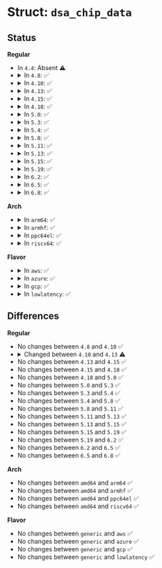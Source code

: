 # Struct: <code>dsa_chip_data</code>

## Status
<b>Regular</b>
<ul>
<li>
In <code>4.4</code>: Absent ⚠️
</li>
<li>
<details>
<summary>In <code>4.8</code>: ✅</summary>

```c
struct dsa_chip_data {
    struct device *host_dev;
    int sw_addr;
    int eeprom_len;
    struct device_node *of_node;
    char * port_names[12];
    struct device_node * port_dn[12];
    s8 rtable[4];
};
```
</details>
</li>
<li>
<details>
<summary>In <code>4.10</code>: ✅</summary>

```c
struct dsa_chip_data {
    struct device *host_dev;
    int sw_addr;
    int eeprom_len;
    struct device_node *of_node;
    char * port_names[12];
    struct device_node * port_dn[12];
    s8 rtable[4];
};
```
</details>
</li>
<li>
<details>
<summary>In <code>4.13</code>: ✅</summary>

```c
struct dsa_chip_data {
    struct device *host_dev;
    int sw_addr;
    struct device * netdev[12];
    int eeprom_len;
    struct device_node *of_node;
    char * port_names[12];
    struct device_node * port_dn[12];
    s8 rtable[4];
};
```
</details>
</li>
<li>
<details>
<summary>In <code>4.15</code>: ✅</summary>

```c
struct dsa_chip_data {
    struct device *host_dev;
    int sw_addr;
    struct device * netdev[12];
    int eeprom_len;
    struct device_node *of_node;
    char * port_names[12];
    struct device_node * port_dn[12];
    s8 rtable[4];
};
```
</details>
</li>
<li>
<details>
<summary>In <code>4.18</code>: ✅</summary>

```c
struct dsa_chip_data {
    struct device *host_dev;
    int sw_addr;
    struct device * netdev[12];
    int eeprom_len;
    struct device_node *of_node;
    char * port_names[12];
    struct device_node * port_dn[12];
    s8 rtable[4];
};
```
</details>
</li>
<li>
<details>
<summary>In <code>5.0</code>: ✅</summary>

```c
struct dsa_chip_data {
    struct device *host_dev;
    int sw_addr;
    struct device * netdev[12];
    int eeprom_len;
    struct device_node *of_node;
    char * port_names[12];
    struct device_node * port_dn[12];
    s8 rtable[4];
};
```
</details>
</li>
<li>
<details>
<summary>In <code>5.3</code>: ✅</summary>

```c
struct dsa_chip_data {
    struct device *host_dev;
    int sw_addr;
    struct device * netdev[12];
    int eeprom_len;
    struct device_node *of_node;
    char * port_names[12];
    struct device_node * port_dn[12];
    s8 rtable[4];
};
```
</details>
</li>
<li>
<details>
<summary>In <code>5.4</code>: ✅</summary>

```c
struct dsa_chip_data {
    struct device *host_dev;
    int sw_addr;
    struct device * netdev[12];
    int eeprom_len;
    struct device_node *of_node;
    char * port_names[12];
    struct device_node * port_dn[12];
    s8 rtable[4];
};
```
</details>
</li>
<li>
<details>
<summary>In <code>5.8</code>: ✅</summary>

```c
struct dsa_chip_data {
    struct device *host_dev;
    int sw_addr;
    struct device * netdev[12];
    int eeprom_len;
    struct device_node *of_node;
    char * port_names[12];
    struct device_node * port_dn[12];
    s8 rtable[4];
};
```
</details>
</li>
<li>
<details>
<summary>In <code>5.11</code>: ✅</summary>

```c
struct dsa_chip_data {
    struct device *host_dev;
    int sw_addr;
    struct device * netdev[12];
    int eeprom_len;
    struct device_node *of_node;
    char * port_names[12];
    struct device_node * port_dn[12];
    s8 rtable[4];
};
```
</details>
</li>
<li>
<details>
<summary>In <code>5.13</code>: ✅</summary>

```c
struct dsa_chip_data {
    struct device *host_dev;
    int sw_addr;
    struct device * netdev[12];
    int eeprom_len;
    struct device_node *of_node;
    char * port_names[12];
    struct device_node * port_dn[12];
    s8 rtable[4];
};
```
</details>
</li>
<li>
<details>
<summary>In <code>5.15</code>: ✅</summary>

```c
struct dsa_chip_data {
    struct device *host_dev;
    int sw_addr;
    struct device * netdev[12];
    int eeprom_len;
    struct device_node *of_node;
    char * port_names[12];
    struct device_node * port_dn[12];
    s8 rtable[4];
};
```
</details>
</li>
<li>
<details>
<summary>In <code>5.19</code>: ✅</summary>

```c
struct dsa_chip_data {
    struct device *host_dev;
    int sw_addr;
    struct device * netdev[12];
    int eeprom_len;
    struct device_node *of_node;
    char * port_names[12];
    struct device_node * port_dn[12];
    s8 rtable[4];
};
```
</details>
</li>
<li>
<details>
<summary>In <code>6.2</code>: ✅</summary>

```c
struct dsa_chip_data {
    struct device *host_dev;
    int sw_addr;
    struct device * netdev[12];
    int eeprom_len;
    struct device_node *of_node;
    char * port_names[12];
    struct device_node * port_dn[12];
    s8 rtable[4];
};
```
</details>
</li>
<li>
<details>
<summary>In <code>6.5</code>: ✅</summary>

```c
struct dsa_chip_data {
    struct device *host_dev;
    int sw_addr;
    struct device * netdev[12];
    int eeprom_len;
    struct device_node *of_node;
    char * port_names[12];
    struct device_node * port_dn[12];
    s8 rtable[4];
};
```
</details>
</li>
<li>
<details>
<summary>In <code>6.8</code>: ✅</summary>

```c
struct dsa_chip_data {
    struct device *host_dev;
    int sw_addr;
    struct device * netdev[12];
    int eeprom_len;
    struct device_node *of_node;
    char * port_names[12];
    struct device_node * port_dn[12];
    s8 rtable[4];
};
```
</details>
</li>
</ul>
<b>Arch</b>
<ul>
<li>
<details>
<summary>In <code>arm64</code>: ✅</summary>

```c
struct dsa_chip_data {
    struct device *host_dev;
    int sw_addr;
    struct device * netdev[12];
    int eeprom_len;
    struct device_node *of_node;
    char * port_names[12];
    struct device_node * port_dn[12];
    s8 rtable[4];
};
```
</details>
</li>
<li>
<details>
<summary>In <code>armhf</code>: ✅</summary>

```c
struct dsa_chip_data {
    struct device *host_dev;
    int sw_addr;
    struct device * netdev[12];
    int eeprom_len;
    struct device_node *of_node;
    char * port_names[12];
    struct device_node * port_dn[12];
    s8 rtable[4];
};
```
</details>
</li>
<li>
<details>
<summary>In <code>ppc64el</code>: ✅</summary>

```c
struct dsa_chip_data {
    struct device *host_dev;
    int sw_addr;
    struct device * netdev[12];
    int eeprom_len;
    struct device_node *of_node;
    char * port_names[12];
    struct device_node * port_dn[12];
    s8 rtable[4];
};
```
</details>
</li>
<li>
<details>
<summary>In <code>riscv64</code>: ✅</summary>

```c
struct dsa_chip_data {
    struct device *host_dev;
    int sw_addr;
    struct device * netdev[12];
    int eeprom_len;
    struct device_node *of_node;
    char * port_names[12];
    struct device_node * port_dn[12];
    s8 rtable[4];
};
```
</details>
</li>
</ul>
<b>Flavor</b>
<ul>
<li>
<details>
<summary>In <code>aws</code>: ✅</summary>

```c
struct dsa_chip_data {
    struct device *host_dev;
    int sw_addr;
    struct device * netdev[12];
    int eeprom_len;
    struct device_node *of_node;
    char * port_names[12];
    struct device_node * port_dn[12];
    s8 rtable[4];
};
```
</details>
</li>
<li>
<details>
<summary>In <code>azure</code>: ✅</summary>

```c
struct dsa_chip_data {
    struct device *host_dev;
    int sw_addr;
    struct device * netdev[12];
    int eeprom_len;
    struct device_node *of_node;
    char * port_names[12];
    struct device_node * port_dn[12];
    s8 rtable[4];
};
```
</details>
</li>
<li>
<details>
<summary>In <code>gcp</code>: ✅</summary>

```c
struct dsa_chip_data {
    struct device *host_dev;
    int sw_addr;
    struct device * netdev[12];
    int eeprom_len;
    struct device_node *of_node;
    char * port_names[12];
    struct device_node * port_dn[12];
    s8 rtable[4];
};
```
</details>
</li>
<li>
<details>
<summary>In <code>lowlatency</code>: ✅</summary>

```c
struct dsa_chip_data {
    struct device *host_dev;
    int sw_addr;
    struct device * netdev[12];
    int eeprom_len;
    struct device_node *of_node;
    char * port_names[12];
    struct device_node * port_dn[12];
    s8 rtable[4];
};
```
</details>
</li>
</ul>

## Differences
<b>Regular</b>
<ul>
<li>
No changes between <code>4.8</code> and <code>4.10</code> ✅
</li>
<li>
<details>
<summary>Changed between <code>4.10</code> and <code>4.13</code> ⚠️</summary>
<ul>
<li>
<b>Field added. </b>
<code>struct device * netdev[12]</code>
</li>
</ul>
</details>
</li>
<li>
No changes between <code>4.13</code> and <code>4.15</code> ✅
</li>
<li>
No changes between <code>4.15</code> and <code>4.18</code> ✅
</li>
<li>
No changes between <code>4.18</code> and <code>5.0</code> ✅
</li>
<li>
No changes between <code>5.0</code> and <code>5.3</code> ✅
</li>
<li>
No changes between <code>5.3</code> and <code>5.4</code> ✅
</li>
<li>
No changes between <code>5.4</code> and <code>5.8</code> ✅
</li>
<li>
No changes between <code>5.8</code> and <code>5.11</code> ✅
</li>
<li>
No changes between <code>5.11</code> and <code>5.13</code> ✅
</li>
<li>
No changes between <code>5.13</code> and <code>5.15</code> ✅
</li>
<li>
No changes between <code>5.15</code> and <code>5.19</code> ✅
</li>
<li>
No changes between <code>5.19</code> and <code>6.2</code> ✅
</li>
<li>
No changes between <code>6.2</code> and <code>6.5</code> ✅
</li>
<li>
No changes between <code>6.5</code> and <code>6.8</code> ✅
</li>
</ul>
<b>Arch</b>
<ul>
<li>
No changes between <code>amd64</code> and <code>arm64</code> ✅
</li>
<li>
No changes between <code>amd64</code> and <code>armhf</code> ✅
</li>
<li>
No changes between <code>amd64</code> and <code>ppc64el</code> ✅
</li>
<li>
No changes between <code>amd64</code> and <code>riscv64</code> ✅
</li>
</ul>
<b>Flavor</b>
<ul>
<li>
No changes between <code>generic</code> and <code>aws</code> ✅
</li>
<li>
No changes between <code>generic</code> and <code>azure</code> ✅
</li>
<li>
No changes between <code>generic</code> and <code>gcp</code> ✅
</li>
<li>
No changes between <code>generic</code> and <code>lowlatency</code> ✅
</li>
</ul>
